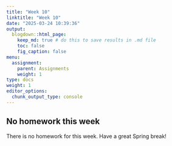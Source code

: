 ```yaml
---
title: "Week 10"
linktitle: "Week 10"
date: "2025-03-24 10:39:36"
output:
  blogdown::html_page:
    keep_md: true # do this to save results in .md file
    toc: false
    fig_caption: false
menu:
  assignment:
    parent: Assignments
    weight: 1
type: docs
weight: 1
editor_options:
  chunk_output_type: console
---
```


## No homework this week

There is no homework for this week. Have a great Spring break!
